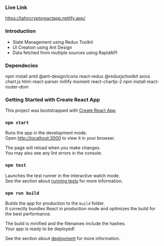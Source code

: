 ### Live Link

https://tahircryptoreactapp.netlify.app/

### Introduction
* State Management using Redux Toolkit 
* UI Creation using Ant Design 
* Data fetched from multiple sources using RapidAPI 

### Dependecies

npm install antd @ant-design/icons react-redux @reduxjs/toolkit axios chart.js html-react-parser millify moment react-chartjs-2
npm install react-router-dom

### Getting Started with Create React App

This project was bootstrapped with [Create React App](https://github.com/facebook/create-react-app).

### `npm start`

Runs the app in the development mode.\
Open [http://localhost:3000](http://localhost:3000) to view it in your browser.

The page will reload when you make changes.\
You may also see any lint errors in the console.

### `npm test`

Launches the test runner in the interactive watch mode.\
See the section about [running tests](https://facebook.github.io/create-react-app/docs/running-tests) for more information.

### `npm run build`

Builds the app for production to the `build` folder.\
It correctly bundles React in production mode and optimizes the build for the best performance.

The build is minified and the filenames include the hashes.\
Your app is ready to be deployed!

See the section about [deployment](https://facebook.github.io/create-react-app/docs/deployment) for more information.

